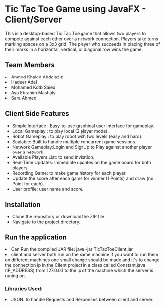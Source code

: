 <h1>Tic Tac Toe Game using JavaFX - Client/Server</h1>
This is a desktop-based Tic Tac Toe game that allows two players to compete against each other over a network connection. Players take turns marking spaces on a 3x3 grid. The player who succeeds in placing three of their marks in a horizontal, vertical, or diagonal row wins the game.
<h2>Team Members</h2>
  <li>Ahmed Khaled Abdelaziz</li>
  <li>Hadeer Adel</li>
  <li>Mohamed Kotb Saied</li>
  <li>Aya Ebrahim Mashaly</li>
  <li>Sara Ahmed</li>
<h2>Client Side Features</h2>
<ul>
<li>Simple Interface : Easy-to-use graphical user interface for gameplay.</li>
<li>Local Gameplay : to play local (2 player mode).</li>
<li>Robot Gameplay : to play robot with two levels (easy and hard).</li>
<li>Scalable: Built to handle multiple concurrent game sessions.</li>
<li>Network Gameplay:Login and SignUp to Play against another player over a network.</li>
<li>Available Players List: to send invitation.</li>
<li>Real-Time Updates: Immediate updates on the game board for both players.</li>
<li>Recording Game: to make game history for each player.</li>
<li>Update the score after each game for winner 
  (1 Points) and draw (no Point for each).</li>
<li>User profile: user name and score.</li>
</ul>
<h2>Installation</h2>
<ul>
  <li>Clone the repository or download the ZIP file.</li>
  <li>Navigate to the project directory.</li>
</ul>
<h2>Run the application</h2>
 <li>Can Run the compiled JAR file: java -jar TicTacToeClient.jar</li>
 <li>client and server both run on the same machine if you want to run them on different machines one small change should be made and it's to change the connection ip in the Client            project in a class called Constant.java (IP_ADDRESS) from 127.0.0.1 to the ip of the machine which the server is runing on.</li>
  
<h3>Libraries Used:</h3>
<li>JSON: to handle Requests and Responses between client and server.</li>





